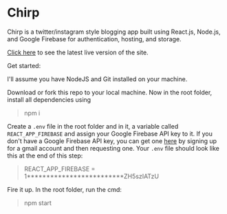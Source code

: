 ﻿# Chirp
Chirp is a twitter/instagram style blogging app built using React.js, Node.js, and Google Firebase for authentication, hosting, and storage.

[Click here](https://chirper-a4c7e.firebaseapp.com/) to see the latest live version of the site.

Get started: 

I'll assume you have NodeJS and Git installed on your machine.

Download or fork this repo to your local machine. Now in the root folder, install all dependencies using 
> npm i

Create a ```.env``` file in the root folder and in it, a variable called ```REACT_APP_FIREBASE``` and assign your Google Firebase API key to it. 
If you don't have a Google Firebase API key, you can get one [here](https://firebase.google.com/docs/web/setup) by signing up for a gmail account and then requesting one. 
Your ```.env``` file should look like this at the end of this step:
> REACT_APP_FIREBASE = 1*************************ZH5szIATzU

Fire it up. In the root folder, run the cmd:
> npm start 